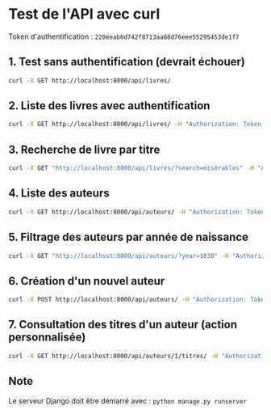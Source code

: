 # Test de l'API avec curl

Token d'authentification : `220eeab6d742f8713aa88d76eee55295453de1f7`

## 1. Test sans authentification (devrait échouer)
```bash
curl -X GET http://localhost:8000/api/livres/
```

## 2. Liste des livres avec authentification
```bash
curl -X GET http://localhost:8000/api/livres/ -H "Authorization: Token 220eeab6d742f8713aa88d76eee55295453de1f7"
```

## 3. Recherche de livre par titre
```bash
curl -X GET "http://localhost:8000/api/livres/?search=misérables" -H "Authorization: Token 220eeab6d742f8713aa88d76eee55295453de1f7"
```

## 4. Liste des auteurs
```bash
curl -X GET http://localhost:8000/api/auteurs/ -H "Authorization: Token 220eeab6d742f8713aa88d76eee55295453de1f7"
```

## 5. Filtrage des auteurs par année de naissance
```bash
curl -X GET "http://localhost:8000/api/auteurs/?year=1830" -H "Authorization: Token 220eeab6d742f8713aa88d76eee55295453de1f7"
```

## 6. Création d'un nouvel auteur
```bash
curl -X POST http://localhost:8000/api/auteurs/ -H "Authorization: Token 220eeab6d742f8713aa88d76eee55295453de1f7" -H "Content-Type: application/json" -d "{\"nom\": \"Marcel Proust\", \"date_naissance\": \"1871-07-10\"}"
```

## 7. Consultation des titres d'un auteur (action personnalisée)
```bash
curl -X GET http://localhost:8000/api/auteurs/1/titres/ -H "Authorization: Token 220eeab6d742f8713aa88d76eee55295453de1f7"
```

## Note
Le serveur Django doit être démarré avec : `python manage.py runserver`
